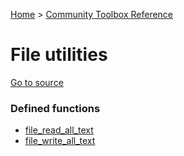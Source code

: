 [Home](/README.md) > [Community Toolbox Reference](/Docs/Reference/Reference.md)

# File utilities

[Go to source](/Community%20Toolbox/scripts/utils_CommunityToolboxFile/utils_CommunityToolboxFile.gml)

### Defined functions

- [file_read_all_text](/Docs/Reference/Functions/file_read_all_text.md)
- [file_write_all_text](/Docs/Reference/Functions/file_write_all_text.md)

